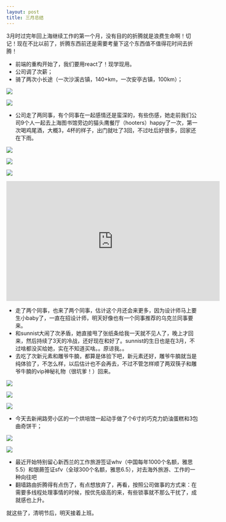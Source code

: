 ```yaml
---
layout: post
title: 三月总结
---
```


3月时过完年回上海继续工作的第一个月，没有目的的折腾就是浪费生命啊！切记！现在不比以前了，折腾东西前还是需要考量下这个东西值不值得花时间去折腾！

*   前端的重构开始了，我们要用react了！现学现用。
*   公司调了次薪；
*   骑了两次小长途（一次沙溪古镇，140+km，一次安亭古镇，100km）；

![](https://1.bp.blogspot.com/-e-0fjpzYwsM/VUSJajgHFCI/AAAAAAAAITs/4y0L0SmRBsI/s1600/-2240b8f578b74825.jpg)

![](http://4.bp.blogspot.com/-OFiXqmW1iPM/VUSJamUnMWI/AAAAAAAAITs/cRzyonJVPsI/s1600/1427337701154.jpeg)

*   公司走了两同事，有个同事在一起感情还是蛮深的，有些伤感，她走前我们公司9个人一起去上海图书馆旁边的猫头鹰餐厅（hooters）happy了一次，第一次喝鸡尾酒，大概3，4杯的样子，出门就吐了3回，不过吐后好很多，回家还在下雨。

![](http://2.bp.blogspot.com/-jWeqcDhn2Q8/VUSKWma67tI/AAAAAAAAIT4/AcNK_oXoPV8/s1600/IMG_20150326_201233.jpg)

![](http://2.bp.blogspot.com/-eRua-Y5mamk/VUSKWryo1yI/AAAAAAAAIT4/ERN97M-FZW8/s1600/IMG_20150326_193923.jpg)

![](http://3.bp.blogspot.com/-wfJ3DYjZRh4/VUSKWh_IbvI/AAAAAAAAIT4/nCNui_aLY-c/s1600/IMG_20150326_204047.jpg)

<iframe width="560" height="315" src="https://www.youtube.com/embed/8EGuwIflVyo" frameborder="0" allowfullscreen></iframe>

    
*   走了两个同事，也来了两个同事，估计这个月还会来更多，因为设计师马上要生小baby了，一直在招设计师，明天好像也有一个同事推荐的乌克兰同事要来。
*   和sunnist大闹了次矛盾，她直接甩了张纸条给我一天就不见人了，晚上才回来，然后持续了3天的冷战，还好现在和好了。sunnist的生日也是在3月，不过啥都没买给她，实在不知道买啥。。原谅我。。
*   去吃了次新元素和雕爷牛腩，都算是体验下吧，新元素还好，雕爷牛腩就当是纯体验了，不怎么样，以后估计也不会再去，不过不管怎样顺了两双筷子和雕爷牛腩的vip神秘礼物（很坑爹！）回来。

![](http://1.bp.blogspot.com/-ntKNBd4_jMQ/VUSLhmzHX2I/AAAAAAAAIUI/v3pftusr-DQ/s1600/IMG_20150406_112630.jpg)

![](http://3.bp.blogspot.com/-PKA--10a0po/VUSLhhiYENI/AAAAAAAAIUI/8wUr9BGIB6M/s1600/IMG_20150406_113239.jpg)

![](http://3.bp.blogspot.com/-h_gvWkRithU/VUSLhpWXlHI/AAAAAAAAIUI/Hb0SsWv2f28/s1600/IMG_20150406_113817.jpg)


*   今天去新闸路旁小区的一个烘培馆一起动手做了个6寸的巧克力奶油蛋糕和3包曲奇饼干；

![](http://2.bp.blogspot.com/-vatuKBR-Olw/VUSLJ3DvHqI/AAAAAAAAIUA/-3Alnv3-Ktw/s1600/IMG_20150406_144358.jpg)

![](http://4.bp.blogspot.com/-Lwz6oyCM1L0/VUSLJxdkoVI/AAAAAAAAIUA/lmEb0MDHwq4/s1600/IMG_20150406_160019.jpg)


*   最近开始特别留心新西兰的工作旅游签证whv（中国每年1000个名额，雅思5.5）和银蕨签证sfv（全球300个名额，雅思6.5），对去海外旅游、工作的一种向往吧
*   翻墙路由折腾得有点伤了，有点想放弃了，再看，按照公司做事的方式来：在需要多线程处理事情的时候，按优先级高的来，有些锁事就不那么干扰了，成就感也上升。


就这些了，清明节后，明天接着上班。